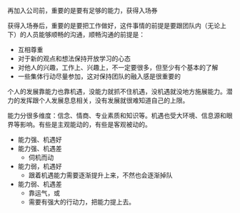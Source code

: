 再加入公司前，重要的是要有足够的能力，获得入场券

获得入场券后，重要的是要把工作做好，这件事情的前提是要跟团队内（无论上下）的人员能够顺畅的沟通，顺畅沟通的前提是：

- 互相尊重
- 对于新的观点和想法保持开放学习的心态
- 对他人的兴趣，工作上、兴趣上，不一定要很多，但至少有个基本的了解
- 一些集体行动尽量参加，这对保持团队的融入感是很重要的

个人的发展靠能力也靠机遇，没能力就抓不住机遇，没机遇就没地方施展能力。潜力的发挥跟个人发展息息相关，没有发展就很难知道自己的上限。

能力分很多维度：信念、情商、专业素质和知识等。机遇也受大环境、信息源和眼界等影响。有些是主观能动的，有些是客观被动的。

- 能力强、机遇好
- 能力强、机遇差
    - 伺机而动
- 能力弱，机遇好
    - 跟着机遇能力需要逐渐提升上来，不然也会逐渐掉队
- 能力弱、机遇差
    - 靠运气，或
    - 需要有强大的行动力，把能力提上去。


